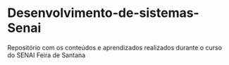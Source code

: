 # Desenvolvimento-de-sistemas-Senai
Repositório com os conteúdos e aprendizados realizados durante o curso do SENAI Feira de Santana
